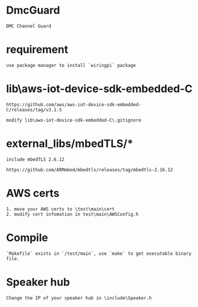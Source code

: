 # DmcGuard
	DMC Channel Guard 

# requirement
	use package manager to install `wiringpi` package

# lib\aws-iot-device-sdk-embedded-C
	https://github.com/aws/aws-iot-device-sdk-embedded-C/releases/tag/v3.1.5

	modify lib\aws-iot-device-sdk-embedded-C\.gitignore

# external_libs/mbedTLS/*

	include mbedTLS 2.6.12

	https://github.com/ARMmbed/mbedtls/releases/tag/mbedtls-2.16.12


# AWS certs
	1. move your AWS certs to \test\main\cert
	2. modify cert infomation in test\main\AWSConfig.h


# Compile
	`Makefile` exists in `/test/main`, use `make` to get executable binary file.

# Speaker hub
	Change the IP of your speaker hub in \include\Speaker.h



